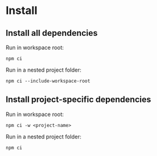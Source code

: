 # Install

## Install all dependencies
Run in workspace root:
```shell
npm ci
```

Run in a nested project folder:
```shell
npm ci --include-workspace-root
```

## Install project-specific dependencies
Run in workspace root:
```shell
npm ci -w <project-name>
```

Run in a nested project folder:
```shell
npm ci
```

